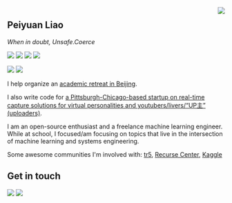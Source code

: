 <a href="#">
<img align="right" src="https://github-readme-stats.vercel.app/api?username=liaopeiyuan&show_icons=true&hide_border=true&icon_color=586069&title_color=a0a9af">
</a>

## Peiyuan Liao

*When in doubt, Unsafe.Coerce*

![](https://img.shields.io/badge/-OCaml-e5cd0c?style=flat-square&logo=OCaml&labelColor=f7df1e&logoColor=000)
![](https://img.shields.io/badge/-Haskell-1572b6?style=flat-square&logo=Haskell&labelColor=1572b6)
![](https://img.shields.io/badge/-Python-333?style=flat-square&logo=Python&logoColor=fff)
![](https://img.shields.io/badge/-C-c14438?style=flat-square&logo=C&logoColor=fff)

![](https://img.shields.io/badge/-PyTorch-e34f26?style=flat-square&logo=PyTorch&logoColor=fff)
![](https://img.shields.io/badge/-TensorFlow-e5cd0c?style=flat-square&logo=TensorFlow&logoColor=fff)

I help organize an [academic retreat in Beijing](https://luntan.io/).

I also write code for [a Pittsburgh-Chicago-based startup on real-time capture solutions for virtual personalities and youtubers/livers/“UP主” (uploaders)](planemirror.tech).

I am an open-source enthusiast and a freelance machine learning engineer. While at school, I focused/am focusing on topics that live in the intersection of machine learning and systems engineering.

Some awesome communities I'm involved with: [tr5](tr5.org), [Recurse Center](recurse.com), [Kaggle](kaggle.com)

## Get in touch

[![](https://img.shields.io/badge/-alexander_liao-911318?style=flat-square&logo=Mail.RU&logoColor=white&labelColor=c14438)](mailto:alexander_liao@outlook.com)
![](https://img.shields.io/badge/-https://www.liaopeiyuan.com-0e83cd?style=flat-square&logo=Blogger&logoColor=fff)

